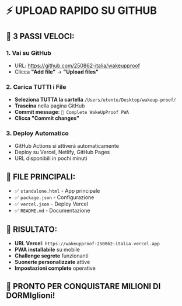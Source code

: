 # ⚡ UPLOAD RAPIDO SU GITHUB

## 🚀 **3 PASSI VELOCI:**

### **1. Vai su GitHub**
- URL: https://github.com/250862-italia/wakeupproof
- Clicca **"Add file"** → **"Upload files"**

### **2. Carica TUTTI i File**
- **Seleziona TUTTA la cartella** `/Users/utente/Desktop/wakeup-proof/`
- **Trascina** nella pagina GitHub
- **Commit message**: `🚀 Complete WakeUpProof PWA`
- **Clicca "Commit changes"**

### **3. Deploy Automatico**
- GitHub Actions si attiverà automaticamente
- Deploy su Vercel, Netlify, GitHub Pages
- URL disponibili in pochi minuti

## 🎯 **FILE PRINCIPALI:**
- ✅ `standalone.html` - App principale
- ✅ `package.json` - Configurazione
- ✅ `vercel.json` - Deploy Vercel
- ✅ `README.md` - Documentazione

## 🚀 **RISULTATO:**
- **URL Vercel**: `https://wakeupproof-250862-italia.vercel.app`
- **PWA installabile** su mobile
- **Challenge segrete** funzionanti
- **Suonerie personalizzate** attive
- **Impostazioni complete** operative

## 🎉 **PRONTO PER CONQUISTARE MILIONI DI DORMIglioni!**
